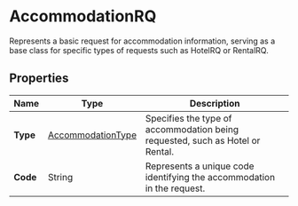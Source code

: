 # AccommodationRQ

Represents a basic request for accommodation information, 
serving as a base class for specific types of requests such as HotelRQ or RentalRQ.

## Properties

| Name | Type | Description |
|------|------|-------------|
| **Type** | [AccommodationType](/docs/apis/for-sellers/connectors-pull-developers-api/API_Reference/accommodationtype) | Specifies the type of accommodation being requested, such as Hotel or Rental. |
| **Code** | String | Represents a unique code identifying the accommodation in the request. |
